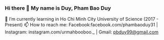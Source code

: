 ### Hi there 👋 My name is Duy, Pham Bao Duy
🌱 I’m currently learning in Ho Chi Minh City University of Science (2017 - Present)
📫 How to reach me: Facebook:facebook.com/phambaoduy31 | Instagram: instagram.com/urmahbooboo._ | Gmail: pbduy99@gmail.com
<!--
**pbduy/pbduy** is a ✨ _special_ ✨ repository because its `README.md` (this file) appears on your GitHub profile.

Here are some ideas to get you started:

- 🔭 I’m currently working on ...
- 🌱 I’m currently learning ...
- 👯 I’m looking to collaborate on ...
- 🤔 I’m looking for help with ...
- 💬 Ask me about ...
- 📫 How to reach me: ...
- 😄 Pronouns: ...
- ⚡ Fun fact: ...
-->
